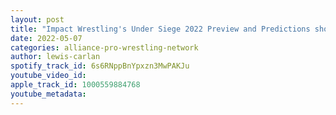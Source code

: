 ```yaml
---
layout: post
title: "Impact Wrestling's Under Siege 2022 Preview and Predictions show"
date: 2022-05-07
categories: alliance-pro-wrestling-network
author: lewis-carlan
spotify_track_id: 6s6RNppBnYpxzn3MwPAKJu
youtube_video_id: 
apple_track_id: 1000559884768
youtube_metadata: 
---
```

